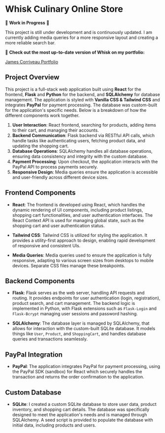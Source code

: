 # Whisk Culinary Online Store

🚧 **Work in Progress** 🚧

This project is still under development and is continuously updated. I am currently adding media queries for a more responsive layout and creating a more reliable search bar.

🔗 **Check out the most up-to-date version of Whisk on my portfolio:**

[James Corriveau Portfolio](https://james-corriveau-portfolio.netlify.app)

## Project Overview

This project is a full-stack web application built using **React** for the frontend, **Flask** and **Python** for the backend, and **SQLAlchemy** for database management. The application is styled with **Vanilla CSS & Tailwind CSS** and integrates **PayPal** for payment processing. The database was custom-built for the application's specific needs. Below is a breakdown of how the different components work together.

1. **User Interaction**: React frontend, searching for products, adding items to their cart, and managing their accounts.
2. **Backend Communication**: Flask backend via RESTful API calls, which handle tasks like authenticating users, fetching product data, and updating the shopping cart.
3. **Database Operations**: SQLAlchemy handles all database operations, ensuring data consistency and integrity with the custom database.
4. **Payment Processing**: Upon checkout, the application interacts with the PayPal API to process payments securely.
5. **Responsive Design**: Media queries ensure the application is accessible and user-friendly across different device sizes.

## Frontend Components

- **React**: The frontend is developed using React, which handles the dynamic rendering of UI components, including product listings, shopping cart functionalities, and user authentication interfaces. The React Context API is used for managing global state, such as the shopping cart and user authentication status.

- **Tailwind CSS**: Tailwind CSS is utilized for styling the application. It provides a utility-first approach to design, enabling rapid development of responsive and consistent UIs.

- **Media Queries**: Media queries used to ensure the application is fully responsive, adapting to various screen sizes from desktops to mobile devices. Separate CSS files manage these breakpoints.

## Backend Components

- **Flask**: Flask serves as the web server, handling API requests and routing. It provides endpoints for user authentication (login, registration), product search, and cart management. The backend logic is implemented in Python, with Flask extensions such as `Flask-Login` and `Flask-Bcrypt` managing user sessions and password hashing.

- **SQLAlchemy**: The database layer is managed by SQLAlchemy, that allows for interaction with the custom-built SQLite database. It models things like `User`, `Product`, and `ShoppingCart`, and handles database queries and transactions seamlessly.

## PayPal Integration

- **PayPal**: The application integrates PayPal for payment processing, using the PayPal SDK (sandbox) for React which securely handles the transaction and returns the order confirmation to the application.

## Custom Database

- **SQLite**: I created a custom SQLite database to store user data, product inventory, and shopping cart details. The database was specifically designed to meet the application's needs and is managed through SQLAlchemy. A seed script is provided to populate the database with initial data, including products and users.
